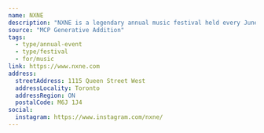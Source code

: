 ```yaml
---
name: NXNE
description: "NXNE is a legendary annual music festival held every June across downtown Toronto since 1995. For NXNE 2025, we welcome musicians and fans back to NXNE Clubland, undeniably the ultimate club hopping experience in Toronto. Each club will feature a skillfully curated program of the best rising talent from across Canada and around the world for fans to discover before they break onto the world stage."
source: "MCP Generative Addition"
tags:
  - type/annual-event
  - type/festival
  - for/music
link: https://www.nxne.com
address:
  streetAddress: 1115 Queen Street West
  addressLocality: Toronto
  addressRegion: ON
  postalCode: M6J 1J4
social:
  instagram: https://www.instagram.com/nxne/
---
```

